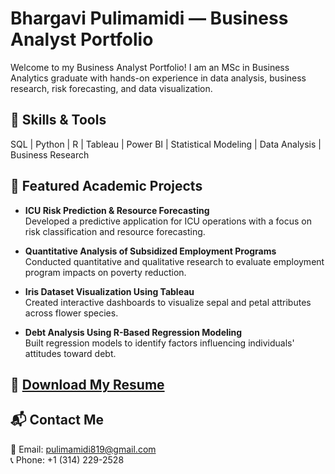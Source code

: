 # Bhargavi Pulimamidi — Business Analyst Portfolio  

Welcome to my Business Analyst Portfolio! I am an MSc in Business Analytics graduate with hands-on experience in data analysis, business research, risk forecasting, and data visualization.  

## 🔹 Skills & Tools  
SQL | Python | R | Tableau | Power BI | Statistical Modeling | Data Analysis | Business Research  

## 📂 Featured Academic Projects  

- **ICU Risk Prediction & Resource Forecasting**  
  Developed a predictive application for ICU operations with a focus on risk classification and resource forecasting.  

- **Quantitative Analysis of Subsidized Employment Programs**  
  Conducted quantitative and qualitative research to evaluate employment program impacts on poverty reduction.  

- **Iris Dataset Visualization Using Tableau**  
  Created interactive dashboards to visualize sepal and petal attributes across flower species.  

- **Debt Analysis Using R-Based Regression Modeling**  
  Built regression models to identify factors influencing individuals' attitudes toward debt.  

## 📄 [Download My Resume](./Resume.pdf)  

## 📬 Contact Me  
📧 Email: pulimamidi819@gmail.com  
📞 Phone: +1 (314) 229-2528  
  


